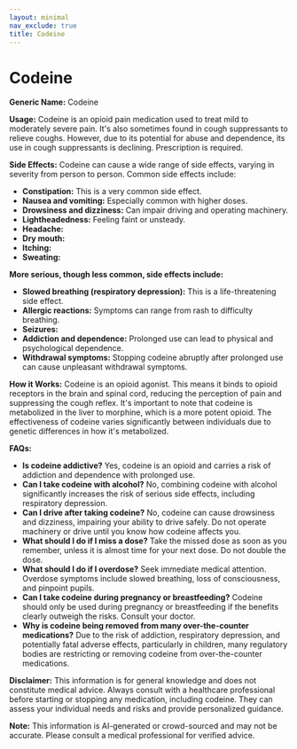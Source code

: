 ```yaml
---
layout: minimal
nav_exclude: true
title: Codeine
---
```


# Codeine

**Generic Name:** Codeine

**Usage:** Codeine is an opioid pain medication used to treat mild to moderately severe pain.  It's also sometimes found in cough suppressants to relieve coughs.  However, due to its potential for abuse and dependence, its use in cough suppressants is declining.  Prescription is required.

**Side Effects:**  Codeine can cause a wide range of side effects, varying in severity from person to person.  Common side effects include:

* **Constipation:** This is a very common side effect.
* **Nausea and vomiting:**  Especially common with higher doses.
* **Drowsiness and dizziness:** Can impair driving and operating machinery.
* **Lightheadedness:** Feeling faint or unsteady.
* **Headache:**
* **Dry mouth:**
* **Itching:**
* **Sweating:**

**More serious, though less common, side effects include:**

* **Slowed breathing (respiratory depression):** This is a life-threatening side effect.
* **Allergic reactions:**  Symptoms can range from rash to difficulty breathing.
* **Seizures:**
* **Addiction and dependence:**  Prolonged use can lead to physical and psychological dependence.
* **Withdrawal symptoms:**  Stopping codeine abruptly after prolonged use can cause unpleasant withdrawal symptoms.


**How it Works:** Codeine is an opioid agonist. This means it binds to opioid receptors in the brain and spinal cord, reducing the perception of pain and suppressing the cough reflex.  It's important to note that codeine is metabolized in the liver to morphine, which is a more potent opioid.  The effectiveness of codeine varies significantly between individuals due to genetic differences in how it's metabolized.

**FAQs:**

* **Is codeine addictive?** Yes, codeine is an opioid and carries a risk of addiction and dependence with prolonged use.
* **Can I take codeine with alcohol?** No, combining codeine with alcohol significantly increases the risk of serious side effects, including respiratory depression.
* **Can I drive after taking codeine?** No, codeine can cause drowsiness and dizziness, impairing your ability to drive safely.  Do not operate machinery or drive until you know how codeine affects you.
* **What should I do if I miss a dose?** Take the missed dose as soon as you remember, unless it is almost time for your next dose. Do not double the dose.
* **What should I do if I overdose?** Seek immediate medical attention.  Overdose symptoms include slowed breathing, loss of consciousness, and pinpoint pupils.
* **Can I take codeine during pregnancy or breastfeeding?** Codeine should only be used during pregnancy or breastfeeding if the benefits clearly outweigh the risks.  Consult your doctor.
* **Why is codeine being removed from many over-the-counter medications?** Due to the risk of addiction, respiratory depression, and potentially fatal adverse effects, particularly in children, many regulatory bodies are restricting or removing codeine from over-the-counter medications.


**Disclaimer:** This information is for general knowledge and does not constitute medical advice.  Always consult with a healthcare professional before starting or stopping any medication, including codeine.  They can assess your individual needs and risks and provide personalized guidance.


**Note:** This information is AI-generated or crowd-sourced and may not be accurate. Please consult a medical professional for verified advice.